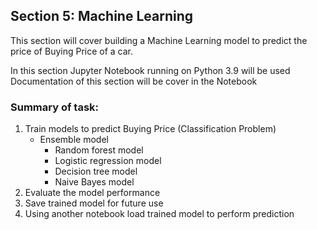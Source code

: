 ## Section 5: Machine Learning

This section will cover building a Machine Learning model to predict the price of Buying Price of a car.

In this section Jupyter Notebook running on Python 3.9 will be used
Documentation of this section will be cover in the Notebook
 
### Summary of task:

1. Train models to predict Buying Price (Classification Problem)
	- Ensemble model
		- Random forest model
		- Logistic regression model
		- Decision tree model
		- Naive Bayes model
2. Evaluate the model performance
3. Save trained model for future use
4. Using another notebook load trained model to perform prediction



